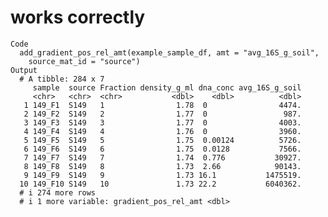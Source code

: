 # works correctly

    Code
      add_gradient_pos_rel_amt(example_sample_df, amt = "avg_16S_g_soil",
        source_mat_id = "source")
    Output
      # A tibble: 284 x 7
         sample  source Fraction density_g_ml dna_conc avg_16S_g_soil
         <chr>   <chr>  <chr>           <dbl>    <dbl>          <dbl>
       1 149_F1  S149   1                1.78  0                4474.
       2 149_F2  S149   2                1.77  0                 987.
       3 149_F3  S149   3                1.77  0                4003.
       4 149_F4  S149   4                1.76  0                3960.
       5 149_F5  S149   5                1.75  0.00124          5726.
       6 149_F6  S149   6                1.75  0.0128           7566.
       7 149_F7  S149   7                1.74  0.776           30927.
       8 149_F8  S149   8                1.73  2.66            90143.
       9 149_F9  S149   9                1.73 16.1           1475519.
      10 149_F10 S149   10               1.73 22.2           6040362.
      # i 274 more rows
      # i 1 more variable: gradient_pos_rel_amt <dbl>


